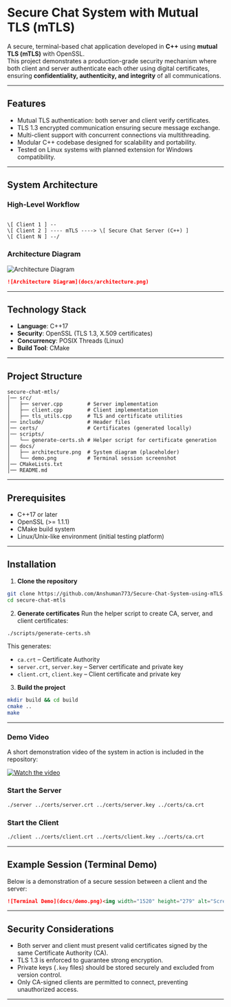 


# Secure Chat System with Mutual TLS (mTLS)

A secure, terminal-based chat application developed in **C++** using **mutual TLS (mTLS)** with OpenSSL.  
This project demonstrates a production-grade security mechanism where both client and server authenticate each other using digital certificates, ensuring **confidentiality, authenticity, and integrity** of all communications.

---

## Features
- Mutual TLS authentication: both server and client verify certificates.  
- TLS 1.3 encrypted communication ensuring secure message exchange.  
- Multi-client support with concurrent connections via multithreading.  
- Modular C++ codebase designed for scalability and portability.  
- Tested on Linux systems with planned extension for Windows compatibility.  

---

## System Architecture

### High-Level Workflow
```

\[ Client 1 ] --
\[ Client 2 ] ---- mTLS ----> \[ Secure Chat Server (C++) ]
\[ Client N ] --/

````

### Architecture Diagram

![Architecture Diagram](./ChatGPT%20Image%20Jul%2024%2C%202025%2C%2004_11_16%20PM.png)
 

```markdown
![Architecture Diagram](docs/architecture.png)
````

---

## Technology Stack

* **Language**: C++17
* **Security**: OpenSSL (TLS 1.3, X.509 certificates)
* **Concurrency**: POSIX Threads (Linux)
* **Build Tool**: CMake

---

## Project Structure

```
secure-chat-mtls/
│── src/
│   ├── server.cpp        # Server implementation
│   ├── client.cpp        # Client implementation
│   ├── tls_utils.cpp     # TLS and certificate utilities
│── include/              # Header files
│── certs/                # Certificates (generated locally)
│── scripts/
│   └── generate-certs.sh # Helper script for certificate generation
│── docs/
│   ├── architecture.png  # System diagram (placeholder)
│   └── demo.png          # Terminal session screenshot
│── CMakeLists.txt
│── README.md
```

---

## Prerequisites

* C++17 or later
* OpenSSL (>= 1.1.1)
* CMake build system
* Linux/Unix-like environment (initial testing platform)

---

## Installation

1. **Clone the repository**

```bash
git clone https://github.com/Anshuman773/Secure-Chat-System-using-mTLS.git
cd secure-chat-mtls
```

2. **Generate certificates**
   Run the helper script to create CA, server, and client certificates:

```bash
./scripts/generate-certs.sh
```

This generates:

* `ca.crt` – Certificate Authority
* `server.crt`, `server.key` – Server certificate and private key
* `client.crt`, `client.key` – Client certificate and private key

3. **Build the project**

```bash
mkdir build && cd build
cmake ..
make
```

---

### Demo Video

A short demonstration video of the system in action is included in the repository:

[![Watch the video](thumb.png)](sasken.mp4)


### Start the Server

```bash
./server ../certs/server.crt ../certs/server.key ../certs/ca.crt
```

### Start the Client

```bash
./client ../certs/client.crt ../certs/client.key ../certs/ca.crt
```

---

## Example Session (Terminal Demo)

Below is a demonstration of a secure session between a client and the server:

```markdown
![Terminal Demo](docs/demo.png)<img width="1520" height="279" alt="Screenshot from 2025-07-13 20-19-30" src="https://github.com/user-attachments/assets/2085ee40-0bba-4d00-905c-fdbe265f93c1" />

```

---

## Security Considerations

* Both server and client must present valid certificates signed by the same Certificate Authority (CA).
* TLS 1.3 is enforced to guarantee strong encryption.
* Private keys (`.key` files) should be stored securely and excluded from version control.
* Only CA-signed clients are permitted to connect, preventing unauthorized access.

---
